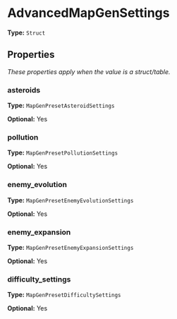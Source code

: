 # AdvancedMapGenSettings

**Type:** `Struct`

## Properties

*These properties apply when the value is a struct/table.*

### asteroids

**Type:** `MapGenPresetAsteroidSettings`

**Optional:** Yes

### pollution

**Type:** `MapGenPresetPollutionSettings`

**Optional:** Yes

### enemy_evolution

**Type:** `MapGenPresetEnemyEvolutionSettings`

**Optional:** Yes

### enemy_expansion

**Type:** `MapGenPresetEnemyExpansionSettings`

**Optional:** Yes

### difficulty_settings

**Type:** `MapGenPresetDifficultySettings`

**Optional:** Yes

